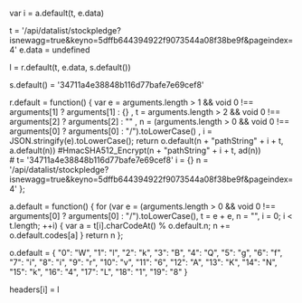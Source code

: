 

var i = a.default(t, e.data)

t = '/api/datalist/stockpledge?isnewagg=true&keyno=5dffb644394922f9073544a08f38be9f&pageindex=4'
e.data = undefined



l = r.default(t, e.data, s.default())

s.default() = '34711a4e38848b116d77bafe7e69cef8'

r.default = function() {
                var e = arguments.length > 1 && void 0 !== arguments[1] ? arguments[1] : {}
                  , t = arguments.length > 2 && void 0 !== arguments[2] ? arguments[2] : ""
                  , n = (arguments.length > 0 && void 0 !== arguments[0] ? arguments[0] : "/").toLowerCase()
                  , i = JSON.stringify(e).toLowerCase();
                return o.default(n + "pathString" + i + t, a.default(n))     #HmacSHA512_Encrypt(n + "pathString" + i + t, ad(n))     
				#  t= '34711a4e38848b116d77bafe7e69cef8'    i = {}  n = '/api/datalist/stockpledge?isnewagg=true&keyno=5dffb644394922f9073544a08f38be9f&pageindex=4'
            };

a.default = function() {
                for (var e = (arguments.length > 0 && void 0 !== arguments[0] ? arguments[0] : "/").toLowerCase(), t = e + e, n = "", i = 0; i < t.length; ++i) {
                    var a = t[i].charCodeAt() % o.default.n;
                    n += o.default.codes[a]
                }
                return n
            };
			
			
o.default = {
    "0": "W",
    "1": "l",
    "2": "k",
    "3": "B",
    "4": "Q",
    "5": "g",
    "6": "f",
    "7": "i",
    "8": "i",
    "9": "r",
    "10": "v",
    "11": "6",
    "12": "A",
    "13": "K",
    "14": "N",
    "15": "k",
    "16": "4",
    "17": "L",
    "18": "1",
    "19": "8"
}


headers[i] = l
